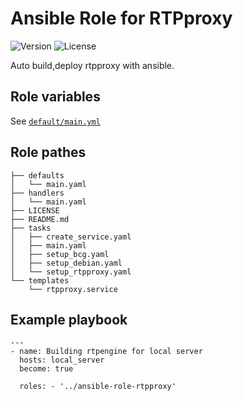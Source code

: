 # Ansible Role for RTPproxy
![Version](https://img.shields.io/github/v/release/mach1el/ansible-role-rtpproxy?color=blue&style=plastic) ![License](https://img.shields.io/github/license/mach1el/ansible-role-rtpproxy?color=grey&style=plastic)

Auto build,deploy rtpproxy with ansible.

## Role variables
See [`default/main.yml`](https://github.com/mach1el/ansible-role-rtpproxy/blob/master/defaults/main.yml)

## Role pathes

    ├── defaults
    │   └── main.yaml
    ├── handlers
    │   └── main.yaml
    ├── LICENSE
    ├── README.md
    ├── tasks
    │   ├── create_service.yaml
    │   ├── main.yaml
    │   ├── setup_bcg.yaml
    │   ├── setup_debian.yaml
    │   └── setup_rtpproxy.yaml
    └── templates
        └── rtpproxy.service

## Example playbook

    ---
    - name: Building rtpengine for local server
      hosts: local_server
      become: true
     
      roles: - '../ansible-role-rtpproxy'
